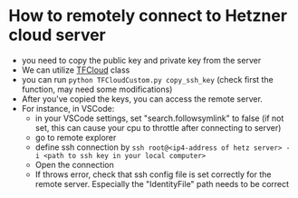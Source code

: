 # How to remotely connect to Hetzner cloud server

- you need to copy the public key and private key from the server
- We can utilize [TFCloud](../utils/terraform/TFCloud.py) class
- you can run ```python TFCloudCustom.py copy_ssh_key``` (check first the function, may need some modifications)
- After you've copied the keys, you can access the remote server.
- For instance, in VSCode:
    - in your VSCode settings, set "search.followsymlink" to false (if not set, this can cause your cpu to throttle after connecting to server)
    - go to remote explorer
    - define ssh connection by ```ssh root@<ip4-address of hetz server> -i <path to ssh key in your local computer>```
    - Open the connection
    - If throws error, check that ssh config file is set correctly for the remote server. Especially the "IdentityFile" path needs to be correct
